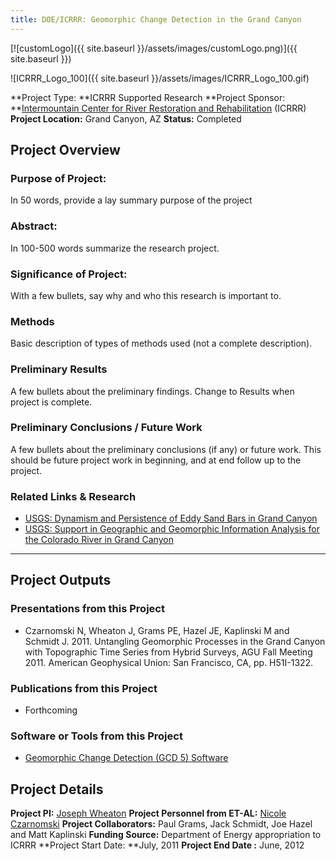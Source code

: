 ```yaml
---
title: DOE/ICRRR: Geomorphic Change Detection in the Grand Canyon
---
```


[![customLogo]({{ site.baseurl }}/assets/images/customLogo.png)]({{ site.baseurl }})

![ICRRR_Logo_100]({{ site.baseurl }}/assets/images/ICRRR_Logo_100.gif)

**Project Type:  **ICRRR Supported Research
**Project Sponsor:  **[Intermountain Center for River Restoration and Rehabilitation](http://www.cnr.usu.edu/icrrr/) (ICRRR)
**Project Location:** Grand Canyon, AZ
**Status:**  Completed

## Project Overview

### Purpose of Project:

In 50 words, provide a lay summary purpose of the project

### Abstract:

In 100-500 words summarize the research project.

### Significance of Project:

With a few bullets, say why and who this research is important to.

### Methods

Basic description of types of methods used (not a complete description). 

### Preliminary Results

A few bullets about the preliminary findings. Change to Results when project is complete.

### Preliminary Conclusions / Future Work

A few bullets about the preliminary conclusions (if any) or future work. This should be future project work in beginning, and at end follow up to the project.

### Related Links & Research

- [USGS: Dynamism and Persistence of Eddy Sand Bars in Grand Canyon](http://etal.joewheaton.org/projects/current-projects/usgs-dynamism-and-persistence-of-eddy-sand-bars-in-grand-canyon)
- [USGS: Support in Geographic and Geomorphic Information Analysis for the Colorado River in Grand Canyon](http://etal.joewheaton.org/projects/past-projects/usgs-support-in-geographic-and-geomorphic-informaiton-analysis-for-the-colorado-river-in-grand-canyon)

------

## Project Outputs

### Presentations from this Project

- Czarnomski N, Wheaton J, Grams PE, Hazel JE, Kaplinski M and Schmidt J. 2011. Untangling Geomorphic Processes in the Grand Canyon with Topographic Time Series from Hybrid Surveys, AGU Fall Meeting 2011. American Geophysical Union: San Francisco, CA, pp. H51I-1322.

### Publications from this Project

- Forthcoming

### Software or Tools from this Project

- [Geomorphic Change Detection (GCD 5) Software](http://gcd.joewheaton.org/)

## Project Details

**Project PI:**  [Joseph Wheaton](http://joewheaton.org/) 
**Project Personnel from ET-AL:** [Nicole Czarnomski](http://etal.joewheaton.org/people/where-are-they-now/former-researchers/nicole-czarnomski)
**Project Collaborators:** Paul Grams, Jack Schmidt, Joe Hazel and Matt Kaplinski
**Funding Source:** Department of Energy appropriation to ICRRR
**Project Start Date: **July, 2011
**Project End Date :** June, 2012